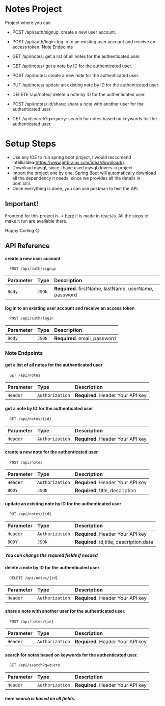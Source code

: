 
# Notes Project

Project where you can 

* POST /api/auth/signup: create a new user account.
* POST /api/auth/login: log in to an existing user account and receive an access token.
Note Endpoints

* GET /api/notes: get a list of all notes for the authenticated user.
* GET /api/notes/ get a note by ID for the authenticated user.
* POST /api/notes: create a new note for the authenticated user.
* PUT /api/notes/ update an existing note by ID for the authenticated user.
* DELETE /api/notes/ delete a note by ID for the authenticated user.
* POST /api/notes/:id/share: share a note with another user for the authenticated user.
* GET /api/search?q=:query: search for notes based on keywords for the authenticated user.


# Setup Steps

* Use any IDE to run spring boot project, I would reccomend intelliJIdea(https://www.jetbrains.com/idea/download/).
* Download mysql, since I have used mysql drivers in project.
* Import the project one by one, Spring Boot will automatically download all the dependency it needs, since we provides all the details in pom.xml.
* Once everything is done, you can use postman to test the API.

## Important!

Frontend for this project is -> [here](https://github.com/shobhitRanjann/onlineStore-springBoot)
it is made in reactJs. All the steps to make it run are available there.

Happy Coding 😊
## API Reference

#### create a new user account

```http
  POST /api/auth/signup
```

| Parameter | Type     | Description                |
| :-------- | :------- | :------------------------- |
| `Body` | `JSON` | **Required**. firstName, lastName, userName, password |

#### log in to an existing user account and receive an access token

```http
  POST /api/auth/login
```

| Parameter | Type     | Description                       |
| :-------- | :------- | :-------------------------------- |
| `Body`      | `JSON` | **Required**. email, password |

### Note Endpoints
#### get a list of all notes for the authenticated user

```http
  GET /api/notes
```

| Parameter | Type     | Description                       |
| :-------- | :------- | :-------------------------------- |
| `Header` | `Authorization` | **Required**. Header Your API key |

#### get a note by ID for the authenticated user

```http
  GET /api/notes/{id}
```

| Parameter | Type     | Description                       |
| :-------- | :------- | :-------------------------------- |
| `Header` | `Authorization` | **Required**. Header Your API key |

#### create a new note for the authenticated user

```http
  POST /api/notes
```

| Parameter | Type     | Description                       |
| :-------- | :------- | :-------------------------------- |
| `Header` | `Authorization` | **Required**. Header Your API key |
| `BODY` | `JSON` | **Required**. title, description |

#### update an existing note by ID for the authenticated user

```http
  PUT /api/notes/{id}
```

| Parameter | Type     | Description                       |
| :-------- | :------- | :-------------------------------- |
| `Header` | `Authorization` | **Required**. Header Your API key |
| `BODY` | `JSON` | **Required**. id,title, description,date |

##### You can change the requred fields if needed

#### delete a note by ID for the authenticated user

```http
  DELETE /api/notes/{id}
```

| Parameter | Type     | Description                       |
| :-------- | :------- | :-------------------------------- |
| `Header` | `Authorization` | **Required**. Header Your API key |


#### share a note with another user for the authenticated user.

```http
  POST /api/notes/{id}
```

| Parameter | Type     | Description                       |
| :-------- | :------- | :-------------------------------- |
| `Header` | `Authorization` | **Required**. Header Your API key |

#### search for notes based on keywords for the authenticated user.

```http
  GET /api/search?q=query
```

| Parameter | Type     | Description                       |
| :-------- | :------- | :-------------------------------- |
| `Header` | `Authorization` | **Required**. Header Your API key |

##### here search is based on all fields.
